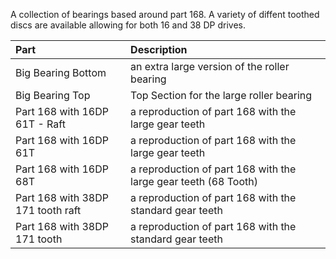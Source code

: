A collection of bearings based around part 168.  A variety of diffent
toothed discs are available allowing for both 16 and 38 DP drives.

Part | Description
:--- | :---
Big Bearing Bottom | an extra large version of the roller bearing
Big Bearing Top | Top Section for the large roller bearing
Part 168 with 16DP 61T - Raft | a reproduction of part 168 with the large gear teeth
Part 168 with 16DP 61T | a reproduction of part 168 with the large gear teeth
Part 168 with 16DP 68T | a reproduction of part 168 with the large gear teeth (68 Tooth)
Part 168 with 38DP 171 tooth raft | a reproduction of part 168 with the standard gear teeth
Part 168 with 38DP 171 tooth | a reproduction of part 168 with the standard gear teeth
